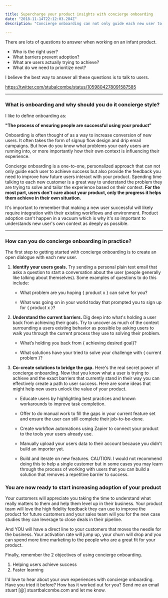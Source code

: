 ```yaml
---

title: Supercharge your product insights with concierge onboarding
date: "2018-11-14T22:12:03.284Z"
description: "Concierge onboarding can not only guide each new user to success with your product, but also provides the feedback you need to improve how future users interact with your product."

---
```


There are lots of questions to answer when working on an infant product.

- Who is the right user?
- What barriers prevent adoption?
- What are users actually trying to achieve?
- What do we need to prioritize next?

I believe the best way to answer all these questions is to talk to users.

https://twitter.com/stubalcombe/status/1059804278091587585

___

### What is onboarding and why should you do it concierge style?

I like to define onboarding as:

**"The process of ensuring people are successful using your product"**

Onboarding is often thought of as a way to increase conversion of new users. It often takes the form of signup flow design and drip email campaigns. But how do you know what problems your early users are running into, or more importantly how their own context is influencing their experience.

Concierge onboarding is a one-to-one, personalized approach that can not only guide each user to achieve success but also provide the feedback you need to improve how future users interact with your product.
Spending time talking to each new customer is a great way to understand the problem they are trying to solve and tailor the experience based on their context. **For the most part, users don't care about your product, only the progress it helps them achieve in their own situation.** 

It's important to remember that making a new user successful will likely require integration with their existing workflows and environment. Product adoption can't happen in a vacuum which is why it's so important to understands new user's own context as deeply as possible.

___

### How can you do concierge onboarding in practice?

The first step to getting started with concierge onboarding is to create an open dialogue with each new user.

1. **Identify your users goals.** Try sending a personal plain text email that asks a question to start a conversation about the user (people generally like talking about themselves). Some examples of questions to do this include: 

	- What problem are you hoping { product x } can solve for you? 

	- What was going on in your world today that prompted you to sign up for { product x }?


2. **Understand the current barriers.** Dig deep into what's holding a user back from achieving their goals. Try to uncover as much of the context surrounding a users existing behavior as possible by asking users to walk you through the current process they use to solving their problem.

	- What’s holding you back from { achieving desired goal}?

	- What solutions have your tried to solve your challenge with { current problem }?

3. **Co-create solutions to bridge the gap.** Here's the real secret power of concierge onboarding. Now that you know what a user is trying to achieve and the exact barriers that currently stand in their way you can effectively create a path to user success. Here are some ideas that might help new users unlock the value of your product.

	- Educate users by highlighting best practices and known workarounds to improve task completion.

	- Offer to do manual work to fill the gaps in your current feature set and ensure the user can still complete their job-to-be-done.

	- Create workflow automations using Zapier to connect your product to the tools your users already use.

	- Manually upload your users data to their account because you didn't build an importer yet.

	- Build and iterate on new features. CAUTION. I would not recommend doing this to help a single customer but in some cases you may learn through the process of working with users that you can build a solution that removes a repetitive barrier to success. 

### You are now ready to start increasing adoption of your product

Your customers will appreciate you taking the time to understand what really matters to them and help them level up in their business. Your product team will love the high fidelity feedback they can use to improve the product for future customers and your sales team will you for the new case studies they can leverage to close deals in their pipeline.

And YOU will have a direct line to your customers that moves the needle for the business. Your activation rate will jump up, your churn will drop and you can spend more time marketing to the people who are a great fit for your product. 

Finally, remember the 2 objectives of using concierge onboarding.

1. Helping users achieve success
2. Faster learning

I'd love to hear about your own experiences with concierge onboarding. Have you tried it before? How has it worked out for you? Send me an email stuart [@] stuartbalcombe.com and let me know.